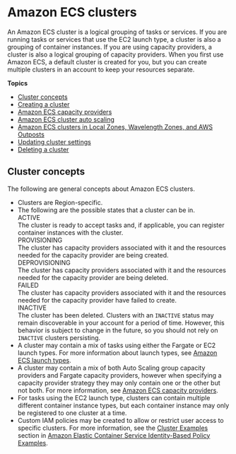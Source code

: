 # Amazon ECS clusters<a name="clusters"></a>

An Amazon ECS cluster is a logical grouping of tasks or services\. If you are running tasks or services that use the EC2 launch type, a cluster is also a grouping of container instances\. If you are using capacity providers, a cluster is also a logical grouping of capacity providers\. When you first use Amazon ECS, a default cluster is created for you, but you can create multiple clusters in an account to keep your resources separate\.

**Topics**
+ [Cluster concepts](#clusters-concepts)
+ [Creating a cluster](create_cluster.md)
+ [Amazon ECS capacity providers](cluster-capacity-providers.md)
+ [Amazon ECS cluster auto scaling](cluster-auto-scaling.md)
+ [Amazon ECS clusters in Local Zones, Wavelength Zones, and AWS Outposts](cluster-regions-zones.md)
+ [Updating cluster settings](update-cluster-settings.md)
+ [Deleting a cluster](delete_cluster.md)

## Cluster concepts<a name="clusters-concepts"></a>

The following are general concepts about Amazon ECS clusters\.
+ Clusters are Region\-specific\.
+ The following are the possible states that a cluster can be in\.  
ACTIVE  
The cluster is ready to accept tasks and, if applicable, you can register container instances with the cluster\.  
PROVISIONING  
The cluster has capacity providers associated with it and the resources needed for the capacity provider are being created\.  
DEPROVISIONING  
The cluster has capacity providers associated with it and the resources needed for the capacity provider are being deleted\.  
FAILED  
The cluster has capacity providers associated with it and the resources needed for the capacity provider have failed to create\.  
INACTIVE  
The cluster has been deleted\. Clusters with an `INACTIVE` status may remain discoverable in your account for a period of time\. However, this behavior is subject to change in the future, so you should not rely on `INACTIVE` clusters persisting\.
+ A cluster may contain a mix of tasks using either the Fargate or EC2 launch types\. For more information about launch types, see [Amazon ECS launch types](launch_types.md)\.
+ A cluster may contain a mix of both Auto Scaling group capacity providers and Fargate capacity providers, however when specifying a capacity provider strategy they may only contain one or the other but not both\. For more information, see [Amazon ECS capacity providers](cluster-capacity-providers.md)\.
+ For tasks using the EC2 launch type, clusters can contain multiple different container instance types, but each container instance may only be registered to one cluster at a time\.
+ Custom IAM policies may be created to allow or restrict user access to specific clusters\. For more information, see the [Cluster Examples](security_iam_id-based-policy-examples.md#IAM_cluster_policies) section in [Amazon Elastic Container Service Identity\-Based Policy Examples](security_iam_id-based-policy-examples.md)\.